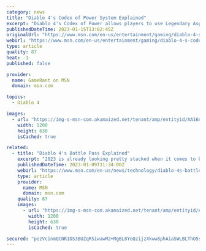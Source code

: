 ```yaml
---
category: news
title: "Diablo 4's Codex of Power System Explained"
excerpt: "Diablo 4's Codex of Power allows players to use Legendary Aspects and Powers to substantially improve their gear and builds."
publishedDateTime: 2023-01-15T13:02:45Z
originalUrl: "https://www.msn.com/en-us/entertainment/gaming/diablo-4-s-codex-of-power-system-explained/ar-AA16nj6E"
webUrl: "https://www.msn.com/en-us/entertainment/gaming/diablo-4-s-codex-of-power-system-explained/ar-AA16nj6E"
type: article
quality: 87
heat: -1
published: false

provider:
  name: GameRant on MSN
  domain: msn.com

topics:
  - Diablo 4

images:
  - url: "https://img-s-msn-com.akamaized.net/tenant/amp/entityid/AA16neBp.img?h=630&w=1200&m=6&q=60&o=t&l=f&f=jpg"
    width: 1200
    height: 630
    isCached: true

related:
  - title: "Diablo 4's Battle Pass Explained"
    excerpt: "2023 is already looking pretty stacked when it comes to big video game releases, and Diablo 4 is one of the most anticipated games on the calendar. Announced all the way back in 2019, it's finally ..."
    publishedDateTime: 2023-01-09T11:34:00Z
    webUrl: "https://www.msn.com/en-us/news/technology/diablo-4s-battle-pass-explained/ar-AA168WWT"
    type: article
    provider:
      name: MSN
      domain: msn.com
    quality: 87
    images:
      - url: "https://img-s-msn-com.akamaized.net/tenant/amp/entityid/AA168sUT.img?h=630&w=1200&m=6&q=60&o=t&l=f&f=jpg&x=375&y=178"
        width: 1200
        height: 630
        isCached: true

secured: "pezVcinmQCNR1DS3BUZqRSiwawM2+MgBL8YoQzijzXkww8phAiaSWLBLThO5ssdON85X9ZKLbRp1HxoGN1KMzfe6wfHcZHIxPBIJj8rscwwDhbKqrOimQz79YvwlhyKH5JUk0Ti78bAf87/9ziG6gFpq9Z09niH3OSseDA/+jwQsR/GSxtO5DFJI5a8kTsGJ55duDWIE2vfI/MY45yPriiV+xu4DtKH1Fgpx6xsysd+4XlTLsFb/9HHuZG339bEqoxBm+vY+IOI0q3unlpcu797y5mjz0vfSxvlJOgJKHm49KpymLnNbBekBq8s1dnWG8zUZhu+N/uN3ecr4XuzwfoSxhU5ABetMmAOq+JN8L2c=;xRddUHUtbezi+AxJlKBcuQ=="
---
```


